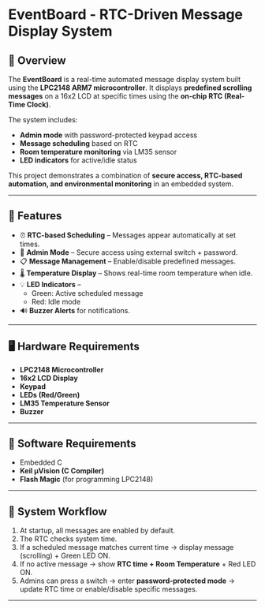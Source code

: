 # EventBoard - RTC-Driven Message Display System  

## 📌 Overview  
The **EventBoard** is a real-time automated message display system built using the **LPC2148 ARM7 microcontroller**. It displays **predefined scrolling messages** on a 16x2 LCD at specific times using the **on-chip RTC (Real-Time Clock)**.  

The system includes:  
- **Admin mode** with password-protected keypad access  
- **Message scheduling** based on RTC  
- **Room temperature monitoring** via LM35 sensor  
- **LED indicators** for active/idle status  

This project demonstrates a combination of **secure access, RTC-based automation, and environmental monitoring** in an embedded system.  

---

## 🎯 Features  
- ⏰ **RTC-based Scheduling** – Messages appear automatically at set times.  
- 🔑 **Admin Mode** – Secure access using external switch + password.  
- 📋 **Message Management** – Enable/disable predefined messages.  
- 🌡️ **Temperature Display** – Shows real-time room temperature when idle.  
- 💡 **LED Indicators** –  
  - Green: Active scheduled message  
  - Red: Idle mode  
- 🔊 **Buzzer Alerts** for notifications.   

---

## 🖥️ Hardware Requirements  
- **LPC2148 Microcontroller**  
- **16x2 LCD Display**  
- **Keypad**  
- **LEDs (Red/Green)**  
- **LM35 Temperature Sensor**  
- **Buzzer**  

---

## 💾 Software Requirements  
- Embedded C  
- **Keil µVision (C Compiler)**  
- **Flash Magic** (for programming LPC2148)  

---

## 🔄 System Workflow  
1. At startup, all messages are enabled by default.  
2. The RTC checks system time.  
3. If a scheduled message matches current time → display message (scrolling) + Green LED ON.  
4. If no active message → show **RTC time + Room Temperature** + Red LED ON.  
5. Admins can press a switch → enter **password-protected mode** → update RTC time or enable/disable specific messages.  

---
